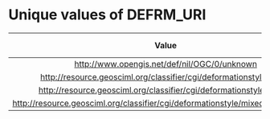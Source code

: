 
Unique values of DEFRM_URI
==========================

|Value|Number of Occurrences|
| :---: | :---: |
|http://www.opengis.net/def/nil/OGC/0/unknown|1230|
|http://resource.geosciml.org/classifier/cgi/deformationstyle/brittle|175|
|http://resource.geosciml.org/classifier/cgi/deformationstyle/ductile|20|
|http://resource.geosciml.org/classifier/cgi/deformationstyle/mixed_brittle_ductile|1|
